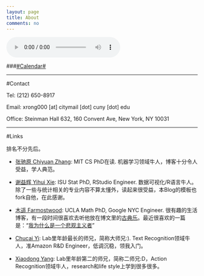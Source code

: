 ```yaml
---
layout: page
title: About
comments: no
---
```


<audio width="300" height="32" style="margin: auto; top: 0; right: 0; bottom: 0; left: 0;" controls="controls" name="media" src="/media/music/march_set.m4a"></audio>

###[#Calendar#](/about/calendar)

----------

#Contact

Tel: (212) 650-8917

Email: xrong000 [at] citymail [dot] cuny [dot] edu

Office: Steinman Hall 632, 160 Convent Ave, New York, NY 10031

----------

#Links

排名不分先后。

- [张驰原 Chiyuan Zhang][]: MIT CS PhD在读. 机器学习领域牛人，博客十分令人受益，学人典范。

- [谢益辉 Yihui Xie][]: ISU Stat PhD, RStudio Engineer. 数据可视化/R语言牛人。除了一些与统计相关的专业内容不算太懂外，读起来很受益，本Blog的模板也fork自他，在此感谢。

- [木遥 Farmostwood][]: UCLA Math PhD, Google NYC Engineer. 很有趣的生活博客，有一段时间很喜欢去听他放在博文里的[古典乐][]。最近很喜欢的一篇是：“[我为什么是一个悲观主义者][]”

- [Chucai Yi][]: Lab里年龄最长的师兄，简称大师兄:). Text Recognition领域牛人，准Amazon R&D Engineer，低调沉稳，领我入门。

- [Xiaodong Yang][]: Lab里年龄第二的师兄，简称二师兄:D，Action Recognition领域牛人，research和life style上学到很多很多。



[张驰原 Chiyuan Zhang]: http://freemind.pluskid.org
[谢益辉 Yihui Xie]: http://yihui.name
[木遥 Farmostwood]: http://blog.farmostwood.net
[古典乐]: http://blog.farmostwood.net/305.html
[我为什么是一个悲观主义者]: http://blog.farmostwood.net/697.html
[Chucai Yi]: http:media-lab.engr.ccny.cuny.edu/~cyi
[Xiaodong Yang]: http://yangxd.org
